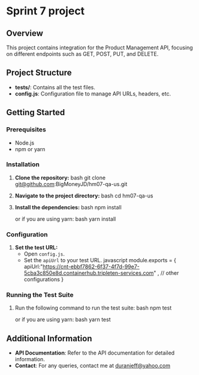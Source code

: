 # Sprint 7 project

## Overview
This project contains integration for the Product Management API, focusing on different endpoints such as GET, POST, PUT, and DELETE.

## Project Structure
- **tests/**: Contains all the test files.
- **config.js**: Configuration file to manage API URLs, headers, etc.

## Getting Started

### Prerequisites
- Node.js
- npm or yarn

### Installation
1. **Clone the repository:**
   bash
   git clone git@github.com:BigMoneyJD/hm07-qa-us.git
2. **Navigate to the project directory:**
   bash
   cd hm07-qa-us
3. **Install the dependencies:**
   bash
   npm install
   
   or if you are using yarn:
   bash
   yarn install
### Configuration
1. **Set the test URL:**
   - Open `config.js`.
   - Set the `apiUrl` to your test URL.
   javascript
   module.exports = {
     apiUrl:"https://cnt-ebbf7862-6f37-4f7d-99e7-5cba3c850e8d.containerhub.tripleten-services.com" ,
     // other configurations
   }
### Running the Test Suite
1. Run the following command to run the test suite:
   bash
   npm test
   
   or if you are using yarn:
   bash
   yarn test
## Additional Information
- **API Documentation**: Refer to the API documentation for detailed information.
- **Contact**: For any queries, contact me at duranjeff@yahoo.com
